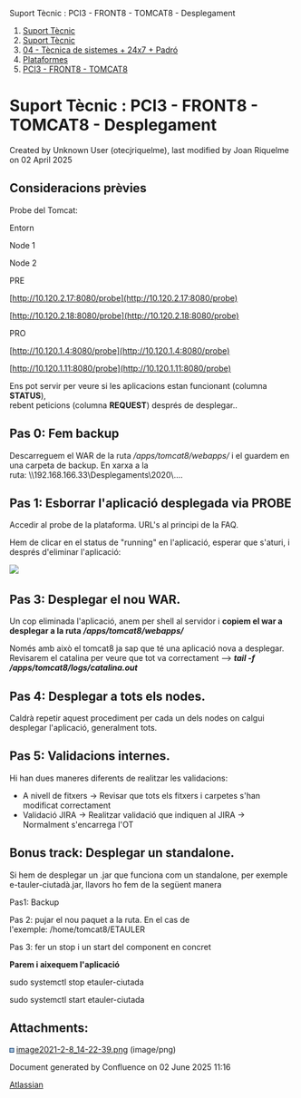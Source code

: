 Suport Tècnic : PCI3 - FRONT8 - TOMCAT8 - Desplegament  

1.  [Suport Tècnic](index.html)
2.  [Suport Tècnic](13893782.html)
3.  [04 - Tècnica de sistemes + 24x7 + Padró](26313202.html)
4.  [Plataformes](Plataformes_41520520.html)
5.  [PCI3 - FRONT8 - TOMCAT8](PCI3---FRONT8---TOMCAT8_41521115.html)

Suport Tècnic : PCI3 - FRONT8 - TOMCAT8 - Desplegament
======================================================

Created by Unknown User (otecjriquelme), last modified by Joan Riquelme on 02 April 2025

Consideracions prèvies
----------------------

Probe del Tomcat:

Entorn

Node 1

Node 2

PRE

[http://10.120.2.17:8080/probe](http://10.120.2.17:8080/probe)

[http://10.120.2.18:8080/probe](http://10.120.2.18:8080/probe)

PRO

[http://10.120.1.4:8080/probe](http://10.120.1.4:8080/probe)

[http://10.120.1.11:8080/probe](http://10.120.1.11:8080/probe)

Ens pot servir per veure si les aplicacions estan funcionant (columna **STATUS**),  
rebent peticions (columna **REQUEST**) després de desplegar..

Pas 0: Fem backup
-----------------

Descarreguem el WAR de la ruta _/apps/tomcat8/webapps/_ i el guardem en una carpeta de backup. En xarxa a la ruta: \\\\192.168.166.33\\Desplegaments\\2020\\....

  

Pas 1: Esborrar l'aplicació desplegada via PROBE
------------------------------------------------

Accedir al probe de la plataforma. URL's al principi de la FAQ.

Hem de clicar en el status de "running" en l'aplicació, esperar que s'aturi, i després d'eliminar l'aplicació: 

![](attachments/41521117/41521124.png)

  

Pas 3: Desplegar el nou WAR.
----------------------------

Un cop eliminada l'aplicació, anem per shell al servidor i **copiem el war a desplegar a la ruta** **_/apps/tomcat8/webapps/_**

Només amb això el tomcat8 ja sap que té una aplicació nova a desplegar. Revisarem el catalina per veure que tot va correctament –> **_tail -f /apps/tomcat8/logs/catalina.out_**

Pas 4: Desplegar a tots els nodes.
----------------------------------

Caldrà repetir aquest procediment per cada un dels nodes on calgui desplegar l'aplicació, generalment tots.

Pas 5: Validacions internes.
----------------------------

Hi han dues maneres diferents de realitzar les validacions:

*   A nivell de fitxers → Revisar que tots els fitxers i carpetes s'han modificat correctament
*   Validació JIRA → Realitzar validació que indiquen al JIRA →  Normalment s'encarrega l'OT

  

Bonus track: Desplegar un standalone.
-------------------------------------

Si hem de desplegar un .jar que funciona com un standalone, per exemple e-tauler-ciutadà.jar, llavors ho fem de la següent manera

Pas1: Backup

Pas 2: pujar el nou paquet a la ruta. En el cas de l'exemple: /home/tomcat8/ETAULER

Pas 3: fer un stop i un start del component en concret

**Parem i aixequem l'aplicació**

sudo systemctl stop etauler-ciutada

sudo systemctl start etauler-ciutada

  

  

  

  

  

  

  

  

  

Attachments:
------------

![](images/icons/bullet_blue.gif) [image2021-2-8\_14-22-39.png](attachments/41521117/41521124.png) (image/png)  

Document generated by Confluence on 02 June 2025 11:16

[Atlassian](http://www.atlassian.com/)